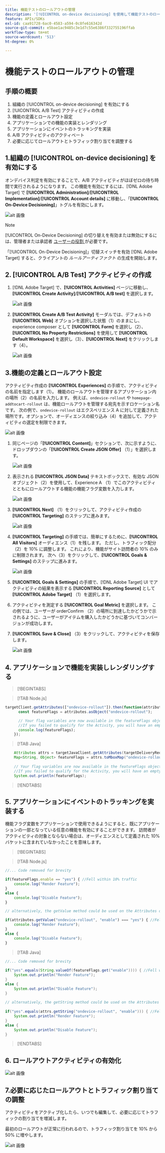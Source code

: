 ```yaml
---
title: 機能テストのロールアウトの管理
description: '[!UICONTROL on-device decisioning] を使用して機能テストのロールアウトを管理する方法を説明します。'
feature: APIs/SDKs
exl-id: caa91728-6ac0-4583-a594-0c8fe616342d
source-git-commit: e5bae1ac9485c3e1d7c55e6386f332755196ffab
workflow-type: tm+mt
source-wordcount: '513'
ht-degree: 0%

---
```


# 機能テストのロールアウトの管理

## 手順の概要

1. 組織の [!UICONTROL on-device decisioning] を有効にする
1. [!UICONTROL A/B Test] アクティビティの作成
1. 機能の定義とロールアウト設定
1. アプリケーションでの機能の実装とレンダリング
1. アプリケーションにイベントのトラッキングを実装
1. A/B アクティビティのアクティベート
1. 必要に応じてロールアウトとトラフィック割り当てを調整する

## 1.組織の [!UICONTROL on-device decisioning] を有効にする

オンデバイス判定を有効にすることで、A/B アクティビティがほぼゼロの待ち時間で実行されるようになります。 この機能を有効にするには、[!DNL Adobe Target] で **[!UICONTROL Administration]**/**[!UICONTROL Implementation]**/**[!UICONTROL Account details]** に移動し、「**[!UICONTROL On-Device Decisioning]**」トグルを有効にします。

![alt 画像 ](assets/asset-odd-toggle.png)

>[!NOTE]
>
>[!UICONTROL On-Device Decisioning] の切り替えを有効または無効にするには、管理者または承認者 [ ユーザーの役割 ](https://experienceleague.adobe.com/docs/target/using/administer/manage-users/user-management.html) が必要です。

「[!UICONTROL On-Device Decisioning]」切替スイッチを有効 [!DNL Adobe Target] すると、クライアントの *ルールアーティファクト* の生成を開始します。

## 2. [!UICONTROL A/B Test] アクティビティの作成

1. [!DNL Adobe Target] で、**[!UICONTROL Activities]** ページに移動し、**[!UICONTROL Create Activity]**/**[!UICONTROL A/B test]** を選択します。

   ![alt 画像 ](assets/asset-ab.png)

1. **[!UICONTROL Create A/B Test Activity]** モーダルでは、デフォルトの **[!UICONTROL Web]** オプションを選択した状態（1）のままにし、experience composer として **[!UICONTROL Form]** を選択し（2）、**[!UICONTROL No Property Restrictions]** を使用して **[!UICONTROL Default Workspace]** を選択し（3）、**[!UICONTROL Next]** をクリックします（4）。

   ![alt 画像 ](assets/asset-form.png)

## 3.機能の定義とロールアウト設定

アクティビティ作成の **[!UICONTROL Experiences]** の手順で、アクティビティの名前を指定します（1）。 機能のロールアウトを管理するアプリケーション内の場所（2）の名前を入力します。 例えば、`ondevice-rollout` や `homepage-addtocart-rollout` は、機能ロールアウトを管理する宛先を示すロケーション名です。 次の例で、`ondevice-rollout` はエクスペリエンス A に対して定義された場所です。オプションで、オーディエンスの絞り込み（4）を追加して、アクティビティの選定を制限できます。

![alt 画像 ](assets/asset-location-rollout.png)

1. 同じページの「**[!UICONTROL Content]**」セクションで、次に示すように、ドロップダウンの「**[!UICONTROL Create JSON Offer]** （1）」を選択します。

   ![alt 画像 ](assets/asset-offer.png)

1. 表示される **[!UICONTROL JSON Data]** テキストボックスで、有効な JSON オブジェクト（2）を使用して、Experience A （1）でこのアクティビティとともにロールアウトする機能の機能フラグ変数を入力します。

   ![alt 画像 ](assets/asset-json-a-rollout.png)

1. **[!UICONTROL Next]** （1）をクリックして、アクティビティ作成の **[!UICONTROL Targeting]** のステップに進みます。

   ![alt 画像 ](assets/asset-next-2-t-rollout.png)

1. **[!UICONTROL Targeting]** の手順では、簡単にするために、**[!UICONTROL All Visitors]** オーディエンス（1）を残します。 ただし、トラフィック配分（2）を 10% に調整します。 これにより、機能がサイト訪問者の 10% のみに制限されます。 次へ（3）をクリックして、**[!UICONTROL Goals & Settings]** のステップに進みます。

   ![alt 画像 ](assets/asset-next-2-g-rollout.png)

1. **[!UICONTROL Goals & Settings]** の手順で、[!DNL Adobe Target] UI でアクティビティの結果を表示する **[!UICONTROL Reporting Source]** として **[!UICONTROL Adobe Target]** （1）を選択します。

1. アクティビティを測定する **[!UICONTROL Goal Metric]** を選択します。 この例では、ユーザーが orderConfirm （2）の場所に到達したかどうかで示されるように、ユーザーがアイテムを購入したかどうかに基づいてコンバージョンが成功します。

1. **[!UICONTROL Save & Close]** （3）をクリックして、アクティビティを保存します。

   ![alt 画像 ](assets/asset-conv-rollout.png)

## 4. アプリケーションで機能を実装しレンダリングする

>[!BEGINTABS]

>[!TAB Node.js]

```js {line-numbers="true"}
targetClient.getAttributes(["ondevice-rollout"]).then(function(attributes) {
      const featureFlags = attributes.asObject("ondevice-rollout");

      // Your flag variables are now available in the featureFlags object variable.
      //If you failed to qualify for the Activity, you will have an empty object.
      console.log(featureFlags);
    });
```

>[!TAB Java]

```java {line-numbers="true"}
    Attributes attrs = targetJavaClient.getAttributes(targetDeliveryRequest, "ondevice-rollout");
    Map<String, Object> featureFlags = attrs.toMboxMap("ondevice-rollout");
​
    // Your flag variables are now available in the featureFlags object variable.
    //If you failed to qualify for the Activity, you will have an empty object.
    System.out.println(featureFlags);
```

>[!ENDTABS]

## 5. アプリケーションにイベントのトラッキングを実装する

機能フラグ変数をアプリケーションで使用できるようにすると、既にアプリケーションの一部となっている任意の機能を有効にすることができます。 訪問者がアクティビティの対象とならない場合は、オーディエンスとして定義された 10% バケットに含まれていなかったことを意味します。

>[!BEGINTABS]

>[!TAB Node.js]

```js {line-numbers="true"}
//... Code removed for brevity

if(featureFlags.enable == "yes") { //Fell within 10% traffic
    console.log("Render Feature");
}
else {
    console.log("Disable Feature");
}

// alternatively, the getValue method could be used on the Attributes object.

if(attributes.getValue("ondevice-rollout", "enable") === "yes") { //Fell within 10% traffic
    console.log("Render Feature");
}
else {
    console.log("Disable Feature");
}
```

>[!TAB Java]

```java {line-numbers="true"}
//... Code removed for brevity
​
if("yes".equals(String.valueOf(featureFlags.get("enable")))) { //Fell within 10% traffic
    System.out.println("Render Feature");
}
else {
    System.out.println("Disable Feature");
}
​
// alternatively, the getString method could be used on the Attributes object.
​
if("yes".equals(attrs.getString("ondevice-rollout", "enable"))) { //Fell within 10% traffic
    System.out.println("Render Feature");
}
else {
    System.out.println("Disable Feature");
}
```

>[!ENDTABS]

## 6. ロールアウトアクティビティの有効化

![alt 画像 ](assets/asset-activate-rollout.png)

## 7.必要に応じたロールアウトとトラフィック割り当ての調整

アクティビティをアクティブ化したら、いつでも編集して、必要に応じてトラフィックの割り当てを増減します。

最初のロールアウトが正常に行われるので、トラフィック割り当てを 10% から 50% に増やします。

![alt 画像 ](assets/asset-adjust-rollout.png)
